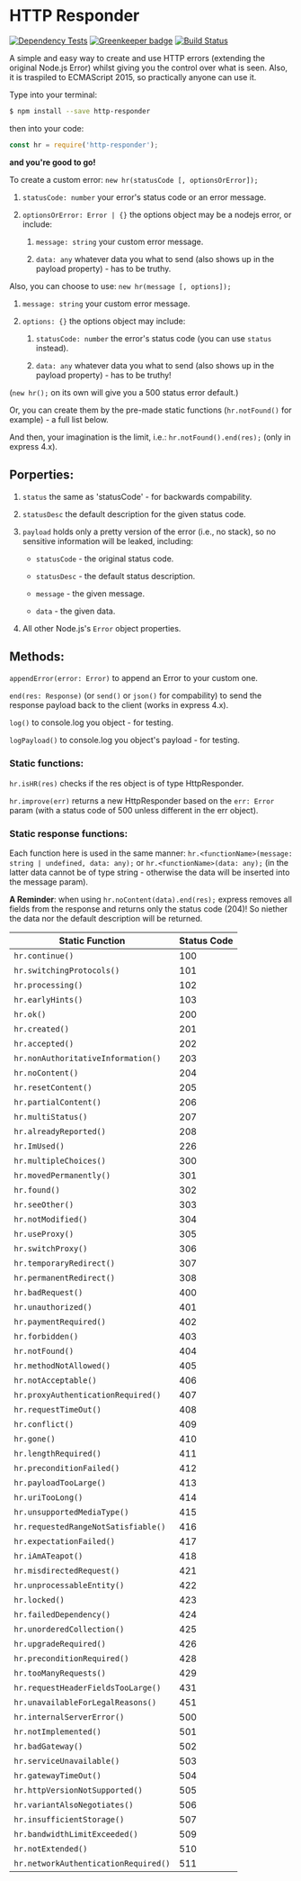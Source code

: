 
# HTTP Responder

[![Dependency Tests](https://david-dm.org/5c077m4n/http-responder.svg)](https://david-dm.org/)
[![Greenkeeper badge](https://badges.greenkeeper.io/5c077m4n/http-responder.svg)](https://greenkeeper.io/)
[![Build Status](https://travis-ci.org/5c077m4n/http-responder.svg?branch=master)](https://travis-ci.org/5c077m4n/http-responder)

A simple and easy way to create and use HTTP errors (extending the original Node.js Error) whilst giving you the control over what is seen. Also, it is traspiled to ECMAScript 2015, so practically anyone can use it.

Type into your terminal:

```zsh
$ npm install --save http-responder
```

then into your code:

```javascript
const hr = require('http-responder');
```

**and you're good to go!**


To create a custom error: `new hr(statusCode [, optionsOrError]);`

1. `statusCode: number` your error's status code or an error message.

2. `optionsOrError: Error | {}` the options object may be a nodejs error, or include:

	1. `message: string` your custom error message.

	2. `data: any` whatever data you what to send (also shows up in the payload property) - has to be truthy.

Also, you can choose to use: `new hr(message [, options]);`

1. `message: string` your custom error message.

2. `options: {}` the options object may include:

	1. `statusCode: number` the error's status code (you can use `status` instead).

	2. `data: any` whatever data you what to send (also shows up in the payload property) - has to be truthy!

(`new hr();` on its own will give you a 500 status error default.)

Or, you can create them by the pre-made static functions (`hr.notFound()` for example) - a full list below.

And then, your imagination is the limit, i.e.: `hr.notFound().end(res);` (only in express 4.x).


## Porperties:

1. `status` the same as 'statusCode' - for backwards compability.

2. `statusDesc` the default description for the given status code.

3. `payload` holds only a pretty version of the error (i.e., no stack), so no sensitive information will be leaked, including:

	* `statusCode` - the original status code.

	* `statusDesc` - the default status description.

	* `message` - the given message.

	* `data` - the given data.

4. All other Node.js's `Error` object properties.


## Methods:

`appendError(error: Error)` to append an Error to your custom one.

`end(res: Response)` (or `send()` or `json()` for compability) to send the response payload back to the client (works in express 4.x).

`log()` to console.log you object - for testing.

`logPayload()` to console.log you object's payload - for testing.


### Static functions:

`hr.isHR(res)` checks if the res object is of type HttpResponder.

`hr.improve(err)` returns a new HttpResponder based on the `err: Error` param (with a status code of 500 unless different in the err object).


### Static response functions:

Each function here is used in the same manner: `hr.<functionName>(message: string | undefined, data: any);` or `hr.<functionName>(data: any);` (in the latter data cannot be of type string - otherwise the data will be inserted into the message param).

**A Reminder**: when using `hr.noContent(data).end(res);` express removes all fields from the response and returns only the status code (204)! So niether the data nor the default description will be returned.


|			Static Function				|		Status Code		|
|---------------------------------------|-----------------------|
|`hr.continue()`						|			100			|
|`hr.switchingProtocols()`				|			101			|
|`hr.processing()`					 	|			102			|
|`hr.earlyHints()`						|			103			|
|`hr.ok()`								|			200			|
|`hr.created()`							|			201			|
|`hr.accepted()`						|			202			|
|`hr.nonAuthoritativeInformation()`		|			203			|
|`hr.noContent()`						|			204			|
|`hr.resetContent()`					|			205			|
|`hr.partialContent()`					|			206			|
|`hr.multiStatus()`						|			207			|
|`hr.alreadyReported()`					|			208			|
|`hr.ImUsed()`							|			226			|
|`hr.multipleChoices()`					|			300			|
|`hr.movedPermanently()`				|			301			|
|`hr.found()`							|			302			|
|`hr.seeOther()`						|			303			|
|`hr.notModified()`						|			304			|
|`hr.useProxy()`						|			305			|
|`hr.switchProxy()`						|			306			|
|`hr.temporaryRedirect()`				|			307			|
|`hr.permanentRedirect()`				|			308			|
|`hr.badRequest()`						|			400			|
|`hr.unauthorized()`					|			401			|
|`hr.paymentRequired()`					|			402			|
|`hr.forbidden()`						|			403			|
|`hr.notFound()`						|			404			|
|`hr.methodNotAllowed()`				|			405			|
|`hr.notAcceptable()`					|			406			|
|`hr.proxyAuthenticationRequired()`		|			407			|
|`hr.requestTimeOut()`					|			408			|
|`hr.conflict()`						|			409			|
|`hr.gone()`							|			410			|
|`hr.lengthRequired()`					|			411			|
|`hr.preconditionFailed()`				|			412			|
|`hr.payloadTooLarge()`					|			413			|
|`hr.uriTooLong()`						|			414			|
|`hr.unsupportedMediaType()`			|			415			|
|`hr.requestedRangeNotSatisfiable()`	|			416			|
|`hr.expectationFailed()`				|			417			|
|`hr.iAmATeapot()`						|			418			|
|`hr.misdirectedRequest()`				|			421			|
|`hr.unprocessableEntity()`				|			422			|
|`hr.locked()`							|			423			|
|`hr.failedDependency()`				|			424			|
|`hr.unorderedCollection()`				|			425			|
|`hr.upgradeRequired()`					|			426			|
|`hr.preconditionRequired()`			|			428			|
|`hr.tooManyRequests()`					|			429			|
|`hr.requestHeaderFieldsTooLarge()`		|			431			|
|`hr.unavailableForLegalReasons()`		|			451			|
|`hr.internalServerError()`				|			500			|
|`hr.notImplemented()`					|			501			|
|`hr.badGateway()`						|			502			|
|`hr.serviceUnavailable()`				|			503			|
|`hr.gatewayTimeOut()`					|			504			|
|`hr.httpVersionNotSupported()`			|			505			|
|`hr.variantAlsoNegotiates()`			|			506			|
|`hr.insufficientStorage()`				|			507			|
|`hr.bandwidthLimitExceeded()`			|			509			|
|`hr.notExtended()`						|			510			|
|`hr.networkAuthenticationRequired()`	|			511			|
